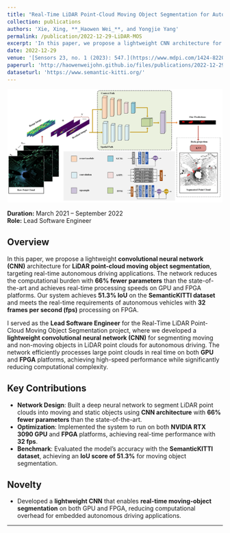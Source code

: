 ```yaml
---
title: "Real-Time LiDAR Point-Cloud Moving Object Segmentation for Autonomous Driving."
collection: publications
authors: 'Xie, Xing, **_Haowen Wei_**, and Yongjie Yang'
permalink: /publication/2022-12-29-LiDAR-MOS
excerpt: 'In this paper, we propose a lightweight CNN architecture for LiDAR point-cloud moving object segmentation, targeting real-time autonomous driving applications. The network reduces the computational burden with 66% fewer parameters than the state-of-the-art and achieves real-time processing speeds on GPU and FPGA platforms. Our system achieves 51.3% IoU on the SemanticKITTI dataset and meets the real-time requirements of autonomous vehicles with 32 frames per second (fps) processing on FPGA.'
date: 2022-12-29
venue: '[Sensors 23, no. 1 (2023): 547.](https://www.mdpi.com/1424-8220/23/1/547)'
paperurl: 'http://haowenweijohn.github.io/files/publications/2022-12-29-LiDAR.pdf'
dataseturl: 'https://www.semantic-kitti.org/'
---
```


![TeaserImage](../images/publications/2022-12-29-Lidar-Teaser.png)

**Duration:** March 2021 – September 2022  
**Role:** Lead Software Engineer


## Overview

In this paper, we propose a lightweight **convolutional neural network (CNN)** architecture for **LiDAR point-cloud moving object segmentation**, targeting real-time autonomous driving applications. The network reduces the computational burden with **66% fewer parameters** than the state-of-the-art and achieves real-time processing speeds on GPU and FPGA platforms. Our system achieves **51.3% IoU** on the **SemanticKITTI dataset** and meets the real-time requirements of autonomous vehicles with **32 frames per second (fps)** processing on FPGA.

I served as the **Lead Software Engineer** for the 
Real-Time LiDAR Point-Cloud Moving Object Segmentation project, 
where we developed a **lightweight convolutional neural network (CNN)** for segmenting moving and non-moving objects in LiDAR point clouds for autonomous driving. The network efficiently processes large point clouds in real time on both **GPU** and **FPGA** platforms, achieving high-speed performance while significantly reducing computational complexity.

## Key Contributions
- **Network Design**: Built a deep neural network to segment LiDAR point clouds into moving and static objects using **CNN architecture** with **66% fewer parameters** than the state-of-the-art.
- **Optimization**: Implemented the system to run on both **NVIDIA RTX 3090 GPU** and **FPGA** platforms, achieving real-time performance with **32 fps**.
- **Benchmark**: Evaluated the model’s accuracy with the **SemanticKITTI dataset**, achieving an **IoU score of 51.3%** for moving object segmentation.

## Novelty
- Developed a **lightweight CNN** that enables **real-time moving-object segmentation** on both GPU and FPGA, reducing computational overhead for embedded autonomous driving applications.

[//]: # (## Awards & Achievements)

[//]: # (- Published in **Sensors 23, no. 1 &#40;2023&#41;: 547**.  )

[//]: # (  [Link to Publication]&#40;https://www.mdpi.com/1424-8220/23/1/547&#41;)


---

